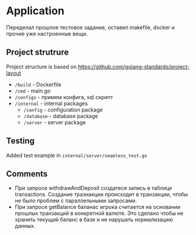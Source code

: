 # Application
Переделал прошлое тестовое задание, оставил makefile, docker и прочие уже настроенные вещи.
## Project strutrure
Project structure is based on https://github.com/golang-standards/project-layout
- `/build` - Dockerfile
- `/cmd` - main.go
- `/configs` - примем конфига, sql скрипт
- `/internal` - internal packages
  - `/config` - configuration package
  - `/database` - database package
  - `/server` - server package
## Testing
Added test example in `internal/server/seamless_test.go`
## Comments
  - При запросе withdrawAndDeposit создатеся запись в таблице transactions. Создание тразнакции происходит в транзакции, чтобы не было проблем с параллельными запросами.
  - При запросе getBalance баланас игрока считается на основании прошлых транзакций в конкретной валюте. Это сделано чтобы не хранить текущий баланс в базе и не нарушать нормализацию данных.
